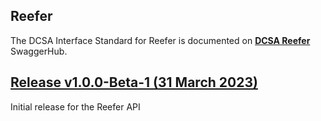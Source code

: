 ## Reefer

The DCSA Interface Standard for Reefer is documented on [**DCSA Reefer**](https://app.swaggerhub.com/apis/dcsaorg/DCSA_REEFER_COMMERCIAL) SwaggerHub.

<a name="v100Beta1"></a>[Release v1.0.0-Beta-1 (31 March 2023)](https://app.swaggerhub.com/apis-docs/dcsaorg/DCSA_REEFER_COMMERCIAL/1.0.0-Beta-1)
---
Initial release for the Reefer API

